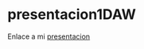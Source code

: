 # presentacion1DAW

Enlace a mi [presentacion](https://docs.google.com/presentation/d/1bakxMUQA_AAJdNbhl4r6iKSXWh_n8SYTSNkotC2SP1w/edit?usp=sharing)
